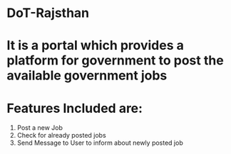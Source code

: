 # DoT-Rajsthan
# It is a portal which provides a platform for government to post the available government jobs
# Features Included are: 
  1. Post a new Job  
  2. Check for already posted jobs 
  3. Send Message to User to inform about newly posted job
  
